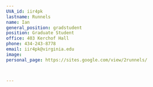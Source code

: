 ```yaml
---
UVA_id: iir4pk
lastname: Runnels
name: Ian
general_position: gradstudent
position: Graduate Student
office: 403 Kerchof Hall
phone: 434-243-8778
email: iir4pk@virginia.edu
image:
personal_page: https://sites.google.com/view/2runnels/



---
```

